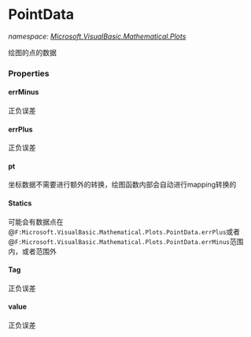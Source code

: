 ﻿# PointData
_namespace: <a href="#" onClick="load('/docs/Microsoft.VisualBasic.Mathematical.Plots/index.md')">Microsoft.VisualBasic.Mathematical.Plots</a>_

绘图的点的数据




### Properties

#### errMinus
正负误差
#### errPlus
正负误差
#### pt
坐标数据不需要进行额外的转换，绘图函数内部会自动进行mapping转换的
#### Statics
可能会有数据点在@``F:Microsoft.VisualBasic.Mathematical.Plots.PointData.errPlus``或者@``F:Microsoft.VisualBasic.Mathematical.Plots.PointData.errMinus``范围内，或者范围外
#### Tag
正负误差
#### value
正负误差
